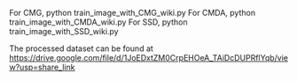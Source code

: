 

For CMG, python train_image_with_CMG_wiki.py
For CMDA, python train_image_with_CMDA_wiki.py
For SSD, python train_image_with_SSD_wiki.py


The processed dataset can be found at https://drive.google.com/file/d/1JoEDxtZM0CrpEHOeA_TAiDcDUPRflYqb/view?usp=share_link
